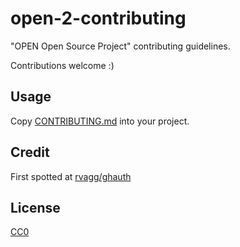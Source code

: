 # open-2-contributing

"OPEN Open Source Project" contributing guidelines.

Contributions welcome :)

## Usage

Copy [CONTRIBUTING.md](CONTRIBUTING.md) into your project.

## Credit

First spotted at [rvagg/ghauth](https://github.com/rvagg/ghauth/blob/v2.0.0/CONTRIBUTING.md)

## License

[CC0](https://creativecommons.org/publicdomain/zero/1.0/)
